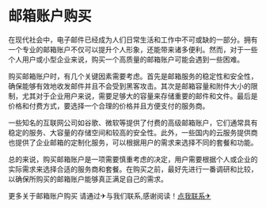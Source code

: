 # 邮箱账户购买

在现代社会中，电子邮件已经成为人们日常生活和工作中不可或缺的一部分。拥有一个专业的邮箱账户不仅可以提升个人形象，还能带来诸多便利。然而，对于一些个人用户或小型企业来说，购买一个高质量的邮箱账户可能会遇到一些困难。

购买邮箱账户时，有几个关键因素需要考虑。首先是邮箱服务的稳定性和安全性，确保能够有效地收发邮件并且不会受到黑客攻击。其次是邮箱容量和附件大小的限制，尤其对于企业用户来说，需要足够大的容量来存储重要的邮件和文件。最后是价格和付费方式，要选择一个合理的价格并且方便支付的服务商。

一些知名的互联网公司如谷歌、微软等提供了付费的高级邮箱账户，它们通常具有稳定的服务、大容量的存储空间和较高的安全性。此外，一些国内的云服务提供商也提供了企业邮箱的定制化服务，可以根据用户的需求来选择不同的套餐和功能。

总的来说，购买邮箱账户是一项需要慎重考虑的决定，用户需要根据个人或企业的实际需求来选择合适的服务商和套餐。在购买之前，最好先进行一番调研和比较，以确保所购买的邮箱账户能够真正满足自己的需求。

更多关于邮箱账户购买 请通过✈与我们联系,感谢阅读！[点我联系✈](https://file.G208.com)